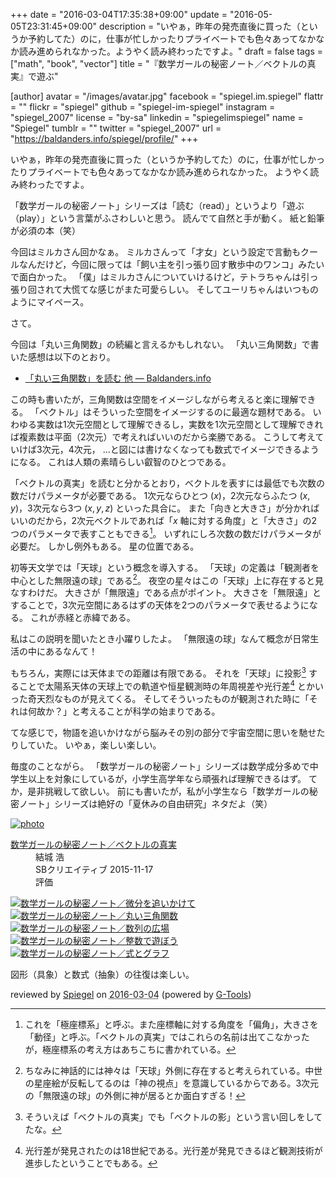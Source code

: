 +++
date = "2016-03-04T17:35:38+09:00"
update = "2016-05-05T23:31:45+09:00"
description = "いやぁ，昨年の発売直後に買った（というか予約してた）のに，仕事が忙しかったりプライベートでも色々あってなかなか読み進められなかった。ようやく読み終わったですよ。"
draft = false
tags = ["math", "book", "vector"]
title = "『数学ガールの秘密ノート／ベクトルの真実』で遊ぶ"

[author]
  avatar = "/images/avatar.jpg"
  facebook = "spiegel.im.spiegel"
  flattr = ""
  flickr = "spiegel"
  github = "spiegel-im-spiegel"
  instagram = "spiegel_2007"
  license = "by-sa"
  linkedin = "spiegelimspiegel"
  name = "Spiegel"
  tumblr = ""
  twitter = "spiegel_2007"
  url = "https://baldanders.info/spiegel/profile/"
+++

いやぁ，昨年の発売直後に買った（というか予約してた）のに，仕事が忙しかったりプライベートでも色々あってなかなか読み進められなかった。
ようやく読み終わったですよ。

「数学ガールの秘密ノート」シリーズは「読む（read）」というより「遊ぶ（play）」という言葉がふさわしいと思う。
読んでて自然と手が動く。
紙と鉛筆が必須の本（笑）

今回はミルカさん回かなぁ。
ミルカさんって「才女」という設定で言動もクールなんだけど，今回に限っては「飼い主を引っ張り回す散歩中のワンコ」みたいで面白かった。
「僕」はミルカさんについていけるけど，テトラちゃんは引っ張り回されて大慌てな感じがまた可愛らしい。
そしてユーリちゃんはいつものようにマイペース。

さて。

今回は「丸い三角関数」の続編と言えるかもしれない。
「丸い三角関数」で書いた感想は以下のとおり。

- [「丸い三角関数」を読む 他 — Baldanders.info](https://baldanders.info/spiegel/log2/000685.shtml)

この時も書いたが，三角関数は空間をイメージしながら考えると楽に理解できる。
「ベクトル」はそういった空間をイメージするのに最適な題材である。
いわゆる実数は1次元空間として理解できるし，実数を1次元空間として理解できれば複素数は平面（2次元）で考えればいいのだから楽勝である。
こうして考えていけば3次元，4次元， ...と図には書けなくなっても数式でイメージできるようになる。
これは人類の素晴らしい叡智のひとつである。

「ベクトルの真実」を読むと分かるとおり，ベクトルを表すには最低でも次数の数だけパラメータが必要である。
1次元ならひとつ $(x)$，2次元ならふたつ $(x,y)$，3次元なら3つ $(x,y,z)$ といった具合に。
また「向きと大きさ」が分かればいいのだから，2次元ベクトルであれば「$x$ 軸に対する角度」と「大きさ」の2つのパラメータで表すこともできる[^pc]。
いずれにしろ次数の数だけパラメータが必要だ。
しかし例外もある。
星の位置である。

[^pc]: これを「極座標系」と呼ぶ。また座標軸に対する角度を「偏角」，大きさを「動径」と呼ぶ。「ベクトルの真実」ではこれらの名前は出てこなかったが，極座標系の考え方はあちこちに書かれている。

初等天文学では「天球」という概念を導入する。
「天球」の定義は「観測者を中心とした無限遠の球」である[^god]。
夜空の星々はこの「天球」上に存在すると見なすわけだ。
大きさが「無限遠」である点がポイント。
大きさを「無限遠」とすることで，3次元空間にあるはずの天体を2つのパラメータで表せるようになる。
これが赤経と赤緯である。

[^god]: ちなみに神話的には神々は「天球」外側に存在すると考えられている。中世の星座絵が反転してるのは「神の視点」を意識しているからである。3次元の「無限遠の球」の外側に神が居るとか面白すぎる！

私はこの説明を聞いたとき小躍りしたよ。
「無限遠の球」なんて概念が日常生活の中にあるなんて！

もちろん，実際には天体までの距離は有限である。
それを「天球」に投影[^s] することで太陽系天体の天球上での軌道や恒星観測時の年周視差や光行差[^aol] とかいった奇天烈なものが見えてくる。
そしてそういったものが観測された時に「それは何故か？」と考えることが科学の始まりである。

[^s]: そういえば「ベクトルの真実」でも「ベクトルの影」という言い回しをしてたな。
[^aol]: 光行差が発見されたのは18世紀である。光行差が発見できるほど観測技術が進歩したということでもある。

てな感じで，物語を追いかけながら脳みその別の部分で宇宙空間に思いを馳せたりしていた。
いやぁ，楽しい楽しい。

毎度のことながら。
「数学ガールの秘密ノート」シリーズは数学成分多めで中学生以上を対象にしているが，小学生高学年なら頑張れば理解できるはず。
てか，是非挑戦して欲しい。
前にも書いたが，私が小学生なら「数学ガールの秘密ノート」シリーズは絶好の「夏休みの自由研究」ネタだよ（笑）

<div class="hreview" ><a class="item url" href="https://www.amazon.co.jp/exec/obidos/ASIN/B018VE46YW/baldandersinf-22/"><img src="https://images-fe.ssl-images-amazon.com/images/I/41Oi1m%2Bp3PL._SL160_.jpg" alt="photo" class="photo"  /></a><dl ><dt class="fn"><a class="item url" href="https://www.amazon.co.jp/exec/obidos/ASIN/B018VE46YW/baldandersinf-22/">数学ガールの秘密ノート／ベクトルの真実</a></dt><dd>結城 浩 </dd><dd>SBクリエイティブ 2015-11-17</dd><dd>評価<abbr class="rating" title="5"><img src="https://images-fe.ssl-images-amazon.com/images/G/01/detail/stars-5-0.gif" alt="" /></abbr> </dd></dl><p class="similar"><a href="https://www.amazon.co.jp/exec/obidos/ASIN/B00Y9EYOIW/baldandersinf-22/" target="_top"><img src="https://images-fe.ssl-images-amazon.com/images/P/B00Y9EYOIW.09._SCTHUMBZZZ_.jpg"  alt="数学ガールの秘密ノート／微分を追いかけて"  /></a> <a href="https://www.amazon.co.jp/exec/obidos/ASIN/B00W6NCLJM/baldandersinf-22/" target="_top"><img src="https://images-fe.ssl-images-amazon.com/images/P/B00W6NCLJM.09._SCTHUMBZZZ_.jpg"  alt="数学ガールの秘密ノート／丸い三角関数"  /></a> <a href="https://www.amazon.co.jp/exec/obidos/ASIN/B00W6NCLL0/baldandersinf-22/" target="_top"><img src="https://images-fe.ssl-images-amazon.com/images/P/B00W6NCLL0.09._SCTHUMBZZZ_.jpg"  alt="数学ガールの秘密ノート／数列の広場"  /></a> <a href="https://www.amazon.co.jp/exec/obidos/ASIN/B00L0PDMJ0/baldandersinf-22/" target="_top"><img src="https://images-fe.ssl-images-amazon.com/images/P/B00L0PDMJ0.09._SCTHUMBZZZ_.jpg"  alt="数学ガールの秘密ノート／整数で遊ぼう"  /></a> <a href="https://www.amazon.co.jp/exec/obidos/ASIN/B00L0PDMIQ/baldandersinf-22/" target="_top"><img src="https://images-fe.ssl-images-amazon.com/images/P/B00L0PDMIQ.09._SCTHUMBZZZ_.jpg"  alt="数学ガールの秘密ノート／式とグラフ"  /></a> </p>
<p class="description">図形（具象）と数式（抽象）の往復は楽しい。</p>
<p class="gtools" >reviewed by <a href='#maker' class='reviewer'>Spiegel</a> on <abbr class="dtreviewed" title="2016-03-04">2016-03-04</abbr> (powered by <a href="http://www.goodpic.com/mt/aws/index.html" >G-Tools</a>)</p>
</div>
